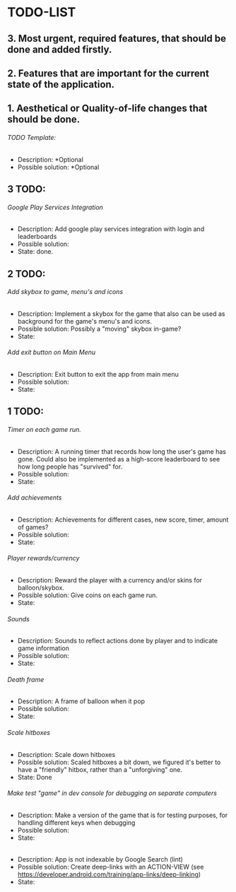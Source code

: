 # TODO-LIST


## 3. Most urgent, required features, that should be done and added firstly.

## 2. Features that are important for the current state of the application.

## 1. Aesthetical or Quality-of-life changes that should be done.


###### TODO Template:
- Description: *Optional
- Possible solution: *Optional



## 3 TODO:

###### Google Play Services Integration
- Description: Add google play services integration with login and leaderboards
- Possible solution:
- State: done.

## 2 TODO:

###### Add skybox to game, menu's and icons
- Description: Implement a skybox for the game that also can be used as background for the game's menu's and icons.
- Possible solution: Possibly a "moving" skybox in-game?
- State:

###### Add exit button on Main Menu
- Description: Exit button to exit the app from main menu
- Possible solution:
- State:

## 1 TODO:

###### Timer on each game run.
- Description: A running timer that records how long the user's game has gone. Could also be implemented as a high-score leaderboard to see how long
  people has "survived" for.
- Possible solution:
- State:

###### Add achievements
- Description: Achievements for different cases, new score, timer, amount of games?
- Possible solution:
- State:

###### Player rewards/currency
- Description: Reward the player with a currency and/or skins for balloon/skybox.
- Possible solution: Give coins on each game run.
- State:

###### Sounds
- Description: Sounds to reflect actions done by player and to indicate game information
- Possible solution:
- State:

###### Death frame
- Description: A frame of balloon when it pop
- Possible solution:
- State:

###### Scale hitboxes
- Description: Scale down hitboxes
- Possible solution: Scaled hitboxes a bit down, we figured it's better to have a "friendly" hitbox, rather than a "unforgiving" one.
- State: Done

###### Make test "game" in dev console for debugging on separate computers
- Description: Make a version of the game that is for testing purposes, for handling different keys when debugging
- Possible solution:
- State:


######
- Description: App is not indexable by Google Search (lint)
- Possible solution: Create deep-links with an ACTION-VIEW (see https://developer.android.com/training/app-links/deep-linking)
- State:
